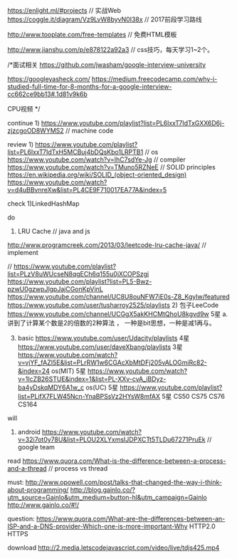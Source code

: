 https://enlight.ml/#projects  // 实战Web
https://coggle.it/diagram/Vz9LvW8byvN0I38x  // 2017前段学习路线


http://www.tooplate.com/free-templates  // 免费HTML模板


http://www.jianshu.com/p/e878122a92a3   // css技巧，每天学习1~2个。



/*面试相关
https://github.com/jwasham/google-interview-university  
 
https://googleyasheck.com/ 
https://medium.freecodecamp.com/why-i-studied-full-time-for-8-months-for-a-google-interview-cc662ce9bb13#.1d81v9k6b  


CPU视频
*/

continue
1)
https://www.youtube.com/playlist?list=PL6lxxT7IdTxGXX6D6j-zjzcgoOD8WYMS2  // machine code



review
1)
https://www.youtube.com/playlist?list=PL6lxxT7IdTxH5MCBuj4bDQsKbo1LRPTB1  // os
https://www.youtube.com/watch?v=IhC7sdYe-Jg // compiler
https://www.youtube.com/watch?v=TMuno5RZNeE  // SOLID  principles
https://en.wikipedia.org/wiki/SOLID_(object-oriented_design)
https://www.youtube.com/watch?v=d4uBBvnreXw&list=PL4CE9F710017EA77A&index=5

check
1)LinkedHashMap

do
1) LRU Cache     // java and js

http://www.programcreek.com/2013/03/leetcode-lru-cache-java/    // implement

// https://www.youtube.com/playlist?list=PLzV8uWUcseN8qgECh6q155u0jXCOPSzgi
https://www.youtube.com/playlist?list=PL5-Bwz-pzwU0gzwpJlgpJajCGonKpVjnL
https://www.youtube.com/channel/UC8U8ouNFW7iE0s-Z8_KgyIw/featured
https://www.youtube.com/user/tusharroy2525/playlists
2) 包子LeeCode
https://www.youtube.com/channel/UCGgX5akKHCMtQhoU8kgvd9w   5星
 a. 讲到了计算某个数是2的倍数的2种算法 ， 一种是bit思想，一种是减1再与。

3) basic
https://www.youtube.com/user/Udacity/playlists   4星
https://www.youtube.com/user/daveXbang/playlists  3星
https://www.youtube.com/watch?v=vjYF_fAZI5E&list=PLrRW1w6CGAcXbMtDFj205vALOGmiRc82-&index=24   os(MIT) 5星
https://www.youtube.com/watch?v=1IcZB26STUE&index=1&list=PL-XXv-cvA_iBDyz-ba4yDskqMDY6A1w_c    os(UC)    5星
https://www.youtube.com/playlist?list=PLifX7FLW45Ncn-YnaBPSsVz2HYsW8mfAX        5星  CS50 CS75 CS76 CS164

will
1) android
https://www.youtube.com/watch?v=32i7ot0y78U&list=PLOU2XLYxmsIJDPXCTt5TLDu67271PruEk  // google team

read
https://www.quora.com/What-is-the-difference-between-a-process-and-a-thread   //  process vs thread

must:
http://www.opowell.com/post/talks-that-changed-the-way-i-think-about-programming/
http://blog.gainlo.co/?utm_source=Gainlo&utm_medium=button-hl&utm_campaign=Gainlo
http://www.gainlo.co/#!/

question:
https://www.quora.com/What-are-the-differences-between-an-ISP-and-a-DNS-provider-Which-one-is-more-important-Why
HTTP2.0
HTTPS

download
http://2.media.letscodejavascript.com/video/live/tdjs425.mp4






